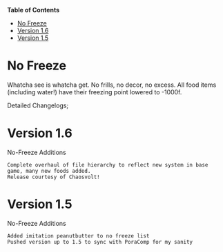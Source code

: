 <!-- START doctoc generated TOC please keep comment here to allow auto update -->
<!-- DON'T EDIT THIS SECTION, INSTEAD RE-RUN doctoc TO UPDATE -->
**Table of Contents**  

- [No Freeze](#no-freeze)
- [Version 1.6](#version-16)
- [Version 1.5](#version-15)

<!-- END doctoc generated TOC please keep comment here to allow auto update -->

# No Freeze

Whatcha see is whatcha get. No frills, no decor, no excess. All food items (including water!) have their freezing point lowered to -1000f.

Detailed Changelogs;

# Version 1.6

No-Freeze Additions

	Complete overhaul of file hierarchy to reflect new system in base game, many new foods added.
	Release courtesy of Chaosvolt!

# Version 1.5

No-Freeze Additions

	Added imitation peanutbutter to no freeze list
	Pushed version up to 1.5 to sync with PoraComp for my sanity
